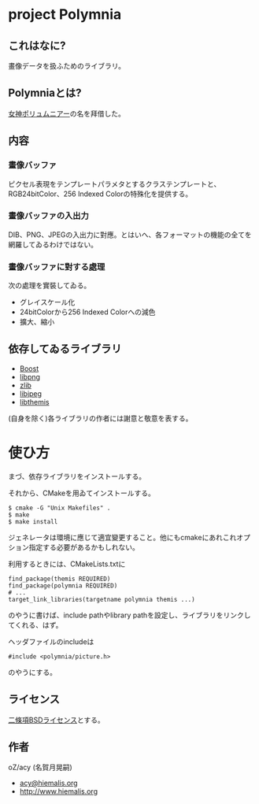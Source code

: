 # project Polymnia

## これはなに?
畫像データを扱ふためのライブラリ。

## Polymniaとは?
[女神ポリュムニアー](https://ja.wikipedia.org/wiki/%E3%83%9D%E3%83%AA%E3%83%A5%E3%83%A0%E3%83%8B%E3%82%A2%E3%83%BC)の名を拜借した。

## 内容

### 畫像バッファ
ピクセル表現をテンプレートパラメタとするクラステンプレートと、
RGB24bitColor、256 Indexed Colorの特殊化を提供する。

### 畫像バッファの入出力
DIB、PNG、JPEGの入出力に對應。とはいへ、各フォーマットの機能の全てを網羅してゐるわけではない。

### 畫像バッファに對する處理
次の處理を實裝してゐる。
* グレイスケール化
* 24bitColorから256 Indexed Colorへの減色
* 擴大、縮小


## 依存してゐるライブラリ
* [Boost](https://www.boost.org/)
* [libpng](http://www.libpng.org/pub/png/libpng.html)
* [zlib](https://www.zlib.net/)
* [libjpeg](http://libjpeg.sourceforge.net/)
* [libthemis](https://github.com/oz-acy/themis)

(自身を除く)各ライブラリの作者には謝意と敬意を表する。


# 使ひ方
まづ、依存ライブラリをインストールする。

それから、CMakeを用ゐてインストールする。

    $ cmake -G "Unix Makefiles" .
    $ make
    $ make install

ジェネレータは環境に應じて適宜變更すること。他にもcmakeにあれこれオプション指定する必要があるかもしれない。

利用するときには、CMakeLists.txtに

    find_package(themis REQUIRED)
    find_package(polymnia REQUIRED)
    # ...
    target_link_libraries(targetname polymnia themis ...)

のやうに書けば、include pathやlibrary pathを設定し、ライブラリをリンクしてくれる、はず。

ヘッダファイルのincludeは

    #include <polymnia/picture.h>

のやうにする。


## ライセンス
[二條項BSDライセンス](https://opensource.org/licenses/BSD-2-Clause)とする。


## 作者
oZ/acy (名賀月晃嗣)
* <acy@hiemalis.org>
* <http://www.hiemalis.org>
